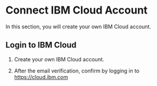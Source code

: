 # Connect IBM Cloud Account

In this section, you will create your own IBM Cloud account.

## Login to IBM Cloud

1. Create your own IBM Cloud account.

1. After the email verification, confirm by logging in to https://cloud.ibm.com
